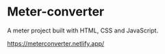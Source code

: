 # Meter-converter
A meter project built with HTML, CSS and JavaScript.
<!-- website link -->
https://meterconverter.netlify.app/
